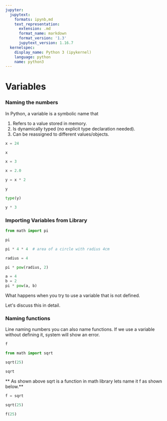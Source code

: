 ```yaml
---
jupyter:
  jupytext:
    formats: ipynb,md
    text_representation:
      extension: .md
      format_name: markdown
      format_version: '1.3'
      jupytext_version: 1.16.7
  kernelspec:
    display_name: Python 3 (ipykernel)
    language: python
    name: python3
---
```


<!-- #region slideshow={"slide_type": "slide"} -->
# Variables 
<!-- #endregion -->

<!-- #region slideshow={"slide_type": "slide"} -->
### Naming the numbers 

In Python, a variable is a symbolic name that 
1. Refers to a value stored in memory.
2. Is dynamically typed (no explicit type declaration needed).
3. Can be reassigned to different values/objects.
<!-- #endregion -->

```python
x = 24
```

```python
x
```

```python
x = 3
```

```python
x = 2.0 
```

```python slideshow={"slide_type": "slide"}
y = x * 2
```

```python
y
```

```python
type(y)
```

```python
y * 3
```

### Importing Variables from Library

```python
from math import pi 
```

```python jupyter={"outputs_hidden": true}
pi
```

```python jupyter={"outputs_hidden": true}
pi * 4 * 4  # area of a circle with radius 4cm
```

```python jupyter={"outputs_hidden": true}
radius = 4
```

```python jupyter={"outputs_hidden": true}
pi * pow(radius, 2)
```

```python jupyter={"outputs_hidden": true} slideshow={"slide_type": "slide"}
a = 4
b = 2
pi * pow(a, b) 
```

<!-- #region slideshow={"slide_type": "slide"} -->
What happens when you try to use a variable that is not defined.
<!-- #endregion -->

Let's discuss this in detail. 

<!-- #region slideshow={"slide_type": "slide"} -->
### Naming functions 
Line naming  numbers you can also name functions. If we use a variable without defining it, system will show an error.
<!-- #endregion -->

```python
f
```

```python
from math import sqrt 
```

```python
sqrt(25) 
```

```python
sqrt 
```

** As shown above sqrt is a function in math library lets name it f as shown below.**

```python slideshow={"slide_type": "slide"}
f = sqrt
```

```python
sqrt(25)
```

```python
f(25) 
```

